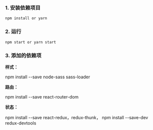 
### 1. 安装依赖项目

```
npm install or yarn
```

### 2. 运行

```
npm start or yarn start
```

### 3. 添加的依赖项

**样式：**

npm install --save node-sass sass-loader

**路由：**  

npm install --save react-router-dom

**状态：**  

npm install --save react-redux，redux-thunk，
npm install --save-dev redux-devtools
